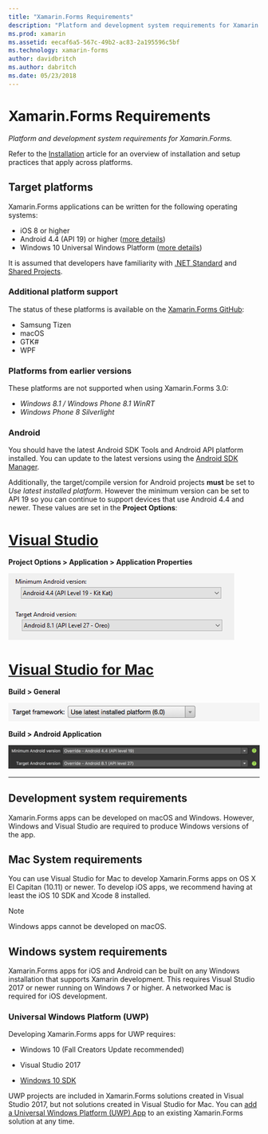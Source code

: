 ```yaml
---
title: "Xamarin.Forms Requirements"
description: "Platform and development system requirements for Xamarin.Forms."
ms.prod: xamarin
ms.assetid: eecaf6a5-567c-49b2-ac83-2a195596c5bf
ms.technology: xamarin-forms
author: davidbritch
ms.author: dabritch
ms.date: 05/23/2018
---
```

# Xamarin.Forms Requirements

_Platform and development system requirements for Xamarin.Forms._

Refer to the [Installation](~/cross-platform/get-started/installation/index.md) article for an overview of installation and setup practices that apply across platforms.

## Target platforms

Xamarin.Forms applications can be written for the following operating systems:

- iOS 8 or higher
- Android 4.4 (API 19) or higher ([more details](#android))
- Windows 10 Universal Windows Platform ([more details](#windows10))

It is assumed that developers have familiarity with [.NET Standard](~/cross-platform/app-fundamentals/net-standard.md) and [Shared Projects](~/cross-platform/app-fundamentals/shared-projects.md).

### Additional platform support

The status of these platforms is available on the [Xamarin.Forms GitHub](https://github.com/xamarin/Xamarin.Forms/wiki/Platform-Support):

- Samsung Tizen
- macOS
- GTK#
- WPF

### Platforms from earlier versions

These platforms are not supported when using Xamarin.Forms 3.0:

- *Windows 8.1 / Windows Phone 8.1 WinRT*
- *Windows Phone 8 Silverlight*

### Android

You should have the latest Android SDK Tools and Android API platform installed. You can update to the latest versions using the [Android SDK Manager](~/android/get-started/installation/android-sdk.md).

Additionally, the target/compile version for Android projects **must** be set to *Use latest installed platform*. However the minimum version can be set to API 19 so you can continue to support devices
that use Android 4.4 and newer. These values are set in the **Project Options**:

# [Visual Studio](#tab/windows)

**Project Options > Application > Application Properties**

![](installation-images/options-android-vs-sml.png "Android build options in Visual Studio")

# [Visual Studio for Mac](#tab/macos)

**Build > General**

![](installation-images/options-general-sml.png "Build > General")

**Build > Android Application**

![](installation-images/options-android-sml.png "Build > Android Application")

-----

## Development system requirements

Xamarin.Forms apps can be developed on macOS and Windows. However, Windows and Visual Studio are required to produce Windows versions of the app.

## Mac System requirements

You can use Visual Studio for Mac to develop Xamarin.Forms apps on OS X El Capitan (10.11) or newer. To develop iOS apps, we recommend having at least the iOS 10 SDK and Xcode 8 installed.

> [!NOTE]
>  Windows apps cannot be developed on macOS.

## Windows system requirements

Xamarin.Forms apps for iOS and Android can be built on any Windows installation that supports Xamarin development. This requires Visual Studio 2017 or newer running on Windows 7 or higher. A networked Mac is required for iOS development.

<a name="windows10" />

### Universal Windows Platform (UWP)

Developing Xamarin.Forms apps for UWP requires:

- Windows 10 (Fall Creators Update recommended)

- Visual Studio 2017

- [Windows 10 SDK](https://dev.windows.com/downloads/windows-10-sdk)

UWP projects are included in Xamarin.Forms solutions created in Visual Studio 2017,
but not solutions created in Visual Studio for Mac.
You can [add a Universal Windows Platform (UWP) App](~/xamarin-forms/platform/windows/installation/index.md) to an existing
Xamarin.Forms solution at any time.
